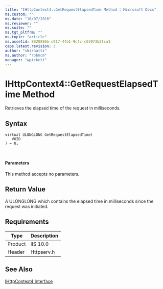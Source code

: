 ```yaml
---
title: "IHttpContext4::GetRequestElapsedTime Method | Microsoft Docs"
ms.custom: ""
ms.date: "10/07/2016"
ms.reviewer: ""
ms.suite: ""
ms.tgt_pltfrm: ""
ms.topic: "article"
ms.assetid: 8020886b-c917-44b1-9cfc-c03973b3fca1
caps.latest.revision: 3
author: "shirhatti"
ms.author: "robmcm"
manager: "wpickett"
---
```

# IHttpContext4::GetRequestElapsedTime Method
Retrieves the elapsed time of the request in milliseconds.  
  
## Syntax  
  
```  
virtual ULONGLONG GetRequestElapsedTime(  
   VOID  
) = 0;  
```  
  
```csharp  
  
```  
  
#### Parameters  
 This method accepts no parameters.  
  
## Return Value  
 A ULONGLONG which contains the elapsed time in milliseconds since the request was initiated.  
  
## Requirements  
  
|Type|Description|  
|----------|-----------------|  
|Product|IIS 10.0|  
|Header|Httpserv.h|  
  
## See Also  
 [IHttpContext4 Interface](../../../webdevelopment-reference\native-code-api\webdev-native-api-reference/ihttpcontext4-interface.md)